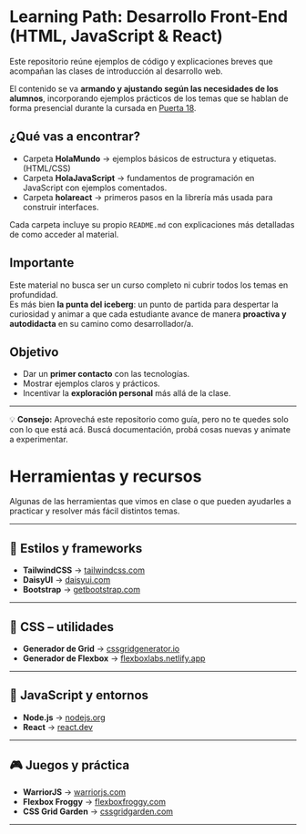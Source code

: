 # Learning Path: Desarrollo Front-End (HTML, JavaScript & React)

Este repositorio reúne ejemplos de código y explicaciones breves que acompañan las clases de introducción al desarrollo web.  

El contenido se va **armando y ajustando según las necesidades de los alumnos**, incorporando ejemplos prácticos de los temas que se hablan de forma presencial durante la cursada en [Puerta 18](https://www.puerta18.org.ar/).

## ¿Qué vas a encontrar?
- Carpeta **HolaMundo** → ejemplos básicos de estructura y etiquetas. (HTML/CSS)
- Carpeta **HolaJavaScript** → fundamentos de programación en JavaScript con ejemplos comentados.
- Carpeta **holareact** → primeros pasos en la librería más usada para construir interfaces.

Cada carpeta incluye su propio `README.md` con explicaciones más detalladas de como acceder al material.

## Importante
Este material no busca ser un curso completo ni cubrir todos los temas en profundidad.  
Es más bien **la punta del iceberg**: un punto de partida para despertar la curiosidad y animar a que cada estudiante avance de manera **proactiva y autodidacta** en su camino como desarrollador/a.  

## Objetivo
- Dar un **primer contacto** con las tecnologías.
- Mostrar ejemplos claros y prácticos.
- Incentivar la **exploración personal** más allá de la clase.

---

💡 **Consejo:** Aprovechá este repositorio como guía, pero no te quedes solo con lo que está acá. Buscá documentación, probá cosas nuevas y animate a experimentar.

# Herramientas y recursos

Algunas de las herramientas que vimos en clase o que pueden ayudarles a practicar y resolver más fácil distintos temas.  

---

## 🎨 Estilos y frameworks
- **TailwindCSS** → [tailwindcss.com](https://tailwindcss.com/)  
- **DaisyUI** → [daisyui.com](https://daisyui.com/)  
- **Bootstrap** → [getbootstrap.com](https://getbootstrap.com/)  

---

## 🧩 CSS – utilidades
- **Generador de Grid** → [cssgridgenerator.io](https://cssgridgenerator.io/)  
- **Generador de Flexbox** → [flexboxlabs.netlify.app](https://flexboxlabs.netlify.app/)  

---

## 🚀 JavaScript y entornos
- **Node.js** → [nodejs.org](https://nodejs.org/)  
- **React** → [react.dev](https://react.dev/)  

---

## 🎮 Juegos y práctica
- **WarriorJS** → [warriorjs.com](http://warriorjs.com/)  
- **Flexbox Froggy** → [flexboxfroggy.com](https://flexboxfroggy.com/)  
- **CSS Grid Garden** → [cssgridgarden.com](https://cssgridgarden.com/#es)  

---